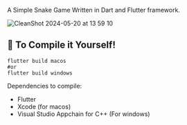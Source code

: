 A Simple Snake Game Written in Dart and Flutter framework.


![CleanShot 2024-05-20 at 13 59 10](https://github.com/ErenEksen/FlutterPremiereTXTtoTextConverter/assets/97560144/2cbe9da7-d18c-41d8-a802-8a26b3a9a1c3)



## 🔨 To Compile it Yourself!

```
flutter build macos
#or
flutter build windows
```
Dependencies to compile:
- Flutter
- Xcode (for macos)
- Visual Studio Appchain for C++ (For windows)




